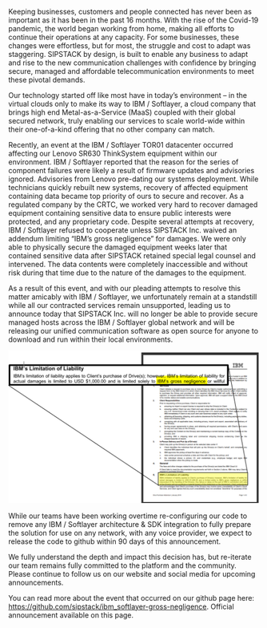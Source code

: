 Keeping businesses, customers and people connected has never been as important as it has been in the past 16 months. With the rise of the Covid-19 pandemic, the world began working from home, making all efforts to continue their operations at any capacity. For some businesses, these changes were effortless, but for most, the struggle and cost to adapt was staggering. SIPSTACK by design, is built to enable any business to adapt and rise to the new communication challenges with confidence by bringing secure, managed and affordable telecommunication environments to meet these pivotal demands. 

Our technology started off like most have in today’s environment – in the virtual clouds only to make its way to IBM / Softlayer, a cloud company that brings high end Metal-as-a-Service (MaaS) coupled with their global secured network, truly enabling our services to scale world-wide within their one-of-a-kind offering that no other company can match.

Recently, an event at the IBM / Softlayer TOR01 datacenter occurred affecting our  Lenovo SR630 ThinkSystem equipment within our environment. IBM / Softlayer reported that the reason for the series of component failures were likely a result of firmware updates and advisories ignored. Advisories from Lenovo pre-dating our systems deployment. While technicians quickly rebuilt new systems, recovery of affected equipment containing data became top priority of ours to secure and recover. As a regulated company by the CRTC, we worked very hard to recover damaged equipment containing sensitive data to ensure public interests were protected, and any proprietary code. Despite several attempts at recovery, IBM / Softlayer refused to cooperate unless SIPSTACK Inc. waived an addendum limiting “IBM’s gross negligence” for damages. We were only able to physically secure the damaged equipment weeks later that contained sensitive data after SIPSTACK retained special legal counsel and intervened. The data contents were completely inaccessible and without risk during that time due to the nature of the damages to the equipment.

As a result of this event, and with our pleading attempts to resolve this matter amicably with IBM / Softlayer, we unfortunately remain at a standstill while all our contracted services remain unsupported, leading us to announce today that SIPSTACK Inc. will no longer be able to provide secure managed hosts across the IBM / Softlayer global network and will be releasing our unified communication software as open source for anyone to download and run within their local environments.

![ibm-gross-negligence](./ibm-gross-negligence-half.png)

While our teams have been working overtime re-configuring our code to remove any IBM / Softlayer architecture & SDK integration to fully prepare the solution for use on any network, with any voice provider, we expect to release the code to github within 90 days of this announcement.

We fully understand the depth and impact this decision has, but re-iterate our team remains fully committed to the platform and the community. Please continue to follow us on our website and social media for upcoming announcements.

You can read more about the event that occurred on our github page here: https://github.com/sipstack/ibm_softlayer-gross-negligence. Official announcement available on this page.